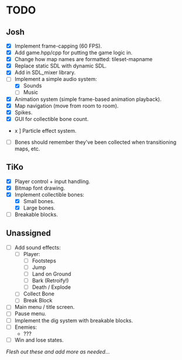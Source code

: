# TODO

## Josh

* [x] Implement frame-capping (60 FPS).
* [x] Add game.hpp/cpp for putting the game logic in.
* [x] Change how map names are formatted: tileset-mapname
* [x] Replace static SDL with dynamic SDL.
* [x] Add in SDL_mixer library.
* [ ] Implement a simple audio system:
  * [x] Sounds
  * [ ] Music
* [x] Animation system (simple frame-based animation playback).
* [x] Map navigation (move from room to room).
* [x] Spikes.
* [x] GUI for collectible bone count.
* x ] Particle effect system.
* [ ] Bones should remember they've been collected when transitioning maps, etc.

## TiKo

* [x] Player control + input handling.
* [x] Bitmap font drawing.
* [x] Implement collectible bones:
  * [x] Small bones.
  * [x] Large bones.
* [ ] Breakable blocks.

## Unassigned

* [ ] Add sound effects:
  * [ ] Player:
    * [ ] Footsteps
    * [ ] Jump
    * [ ] Land on Ground
    * [ ] Bark (Retroify!)
    * [ ] Death / Explode
  * [ ] Collect Bone
  * [ ] Break Block
* [ ] Main menu / title screen.
* [ ] Pause menu.
* [ ] Implement the dig system with breakable blocks.
* [ ] Enemies:
  * ???
* [ ] Win and lose states.

*Flesh out these and add more as needed...*
